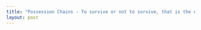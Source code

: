 ```yaml
---
title: "Possession Chains - To survive or not to survive, that is the question."
layout: post
---
```

